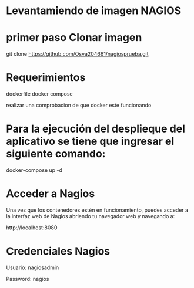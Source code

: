 # Levantamiendo de imagen NAGIOS
# primer paso Clonar imagen 
git clone https://github.com/Osva204661/nagiosprueba.git

# Requerimientos

dockerfile
docker compose

realizar una comprobacion de que docker este funcionando

# Para la ejecución del desplieque del aplicativo se tiene que ingresar el siguiente comando:

docker-compose up -d

# Acceder a Nagios
Una vez que los contenedores estén en funcionamiento, puedes acceder a la interfaz web de Nagios abriendo tu navegador web y navegando a:

http://localhost:8080


# Credenciales Nagios

Usuario: nagiosadmin

Password: nagios





